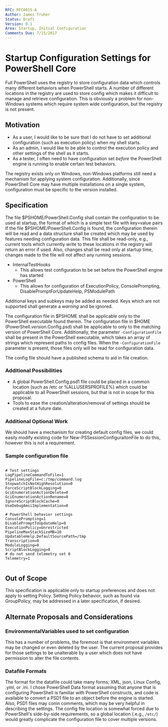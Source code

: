 ```yaml
---
RFC: RFC0015-A
Author: James Truher
Status: Draft
Version: 0.1
Area: Startup, Initial Configuration
Comments Due: 7/15/2017
---
```


# Startup Configuration Settings for PowerShell Core

Full PowerShell uses the registry to store configuration data which controls many different behaviors when PowerShell starts.
A number of different locations in the registry are used to store config which makes it difficult to manage and retrieve configuration.
This is obviously a problem for non-Windows systems which require system wide configuration, but the registry is not present.

## Motivation

* As a user, I would like to be sure that I do not have to set additional configuration (such as execution policy) when my shell starts.
* As an admin, I would like to be able to control the execution policy and other settings of the shell as it starts.
* As a tester, I often need to have configuration set _before_ the PowerShell engine is running to enable certain test behaviors.

The registry exists only on Windows, non-Windows platforms still need a mechanism for applying system configuration.
Additionally, since PowerShell Core may have multiple installations on a single system, configuration must be specific to the version installed.

## Specification

The file $PSHOME/PowerShell.Config shall contain the configuration to be used at startup, the format of which is a simple text file with key=value pairs
If the file $PSHOME/PowerShell.Config is found, the configuration therein will be read and a data structure shall be created which may be used by features needing configuration data.
This file shall be read-only, e.g., current tools which currently write to these locations in the registry will return an error if used.
Also, changes shall be read only at startup time, changes made to the file will not affect any running sessions.



* InternalTestHooks
    * This allows test configuration to be set before the PowerShell engine has started
* PowerShell
    * This allows for configuration of ExecutionPolicy, ConsolePrompting, DisablePromptForUpdateHelp, PSModulePath

Additional keys and subkeys may be added as needed.
Keys which are not supported shall generate a _warning_ and be ignored.

The configuration file in $PSHOME shall be applicable only to the PowerShell executable found therein.
The configuration file in $HOME (PowerShell._version_.Config.psd) shall be applicable to only to the matching version of PowerShell Core.
Additionally, the parameter `-ConfigurationFile` shall be present in the PowerShell executable, which takes an array of strings which represent paths to config files.
When the `-ConfigurationFile` parameter is present, those files only will be read for configuration data.

The config file should have a published schema to aid in file creation.

### Additional Possibilities
* A global PowerShell.Config.psd1 file could be placed in a common location (such as /etc or %ALLUSERSPROFILE%) which could be applicable to all PowerShell sessions, but that is not in scope for this proposal.
* Tools to ease the creation/alteration/removal of settings should be created at a future date.

### Additional Optional Work
We should have a mechanism for creating default config files, we could easily modify existing code for New-PSSessionConfiguraitonFile to do this, however this is not a requirement.

### Sample configuration file
```

# Test settings
LogPipelineCommandToFile=1
PipelineLogFile=c:/tmp/command.log
StopwatchIsNotHighResolution=0
ForceScriptBlockLogging=0
GciEnumerationActionDelete=0
GciEnumerationActionRename=0
IgnoreScriptBlockCache=0
UseDebugAmsiImplementation=0

# PowerShell behavior settings
ConsolePrompting=1
DisablePromptToUpdateHelp=0
ExecutionPolicy=Unrestricted
PipelineMaxStackSizeMB=10
UpdatableHelp.DefaultSourcePath=/tmp
Transcription=0
ModuleLogging=0
ScriptBlockLogging=0
# do not send telemetry set 0
Telemetry=1


```

## Out of Scope
This specification is applicable only to startup preferences and does not apply to setting Policy.
Setting Policy behavior, such as found via GroupPolicy, may be addressed in a later specification, if desired.

## Alternate Proposals and Considerations

### EnvironmentalVariables used to set configuration
This has a number of problems, the foremost is that environment variables may be changed or even deleted by the user.
The current proposal provides for those settings to be unalterable by a user which does not have permission to alter the file contents.

### Datafile Formats
The format for the datafile could take many forms; XML, json, Linux Config, .yml, or .ini.
I chose PowerShell Data format assuming that anyone that is configuring PowerShell is familiar with PowerShell constructs, and code is available to convert a PSD1 file to an object before the engine is started.
Also, PSD1 files may conin comments, which may be very helpful in describing the settings.
The config file location is somewhat forced due to PowerShell's side-by-side requirements, so a global location (.e.g., `/etc/`) would greatly complicate the configuration file to cover multiple versions.

